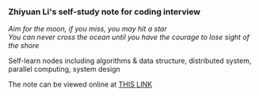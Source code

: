 ### Zhiyuan Li's self-study note for coding interview

_*Aim for the moon, if you miss, you may hit a star*_  
_*You can never cross the ocean until you have the courage to lose sight of the shore*_  

Self-learn nodes including algorithms & data structure, distributed system, parallel computing, system design  

The note can be viewed online at [THIS LINK](https://zhiyuan-li1995.gitbook.io/zhiyuan8/)
